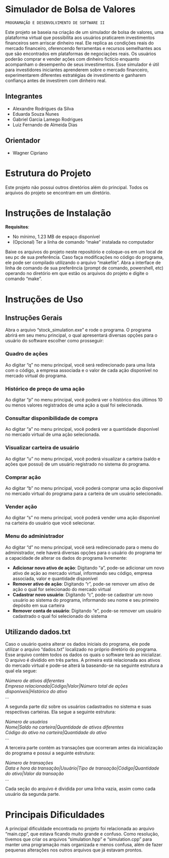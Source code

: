 # Simulador de Bolsa de Valores

`PROGRAMAÇÃO E DESENVOLVIMENTO DE SOFTWARE II`

Este projeto se baseia na criação de um simulador de bolsa de valores, uma plataforma virtual que possibilita aos usuários praticarem investimentos financeiros sem arriscar dinheiro real. Ele replica as condições reais do mercado financeiro, oferencendo ferramentas e recursos semelhantes aos que são encontrados em plataformas de negociações reais. Os usuários poderão comprar e vender ações com dinheiro fictício enquanto acompanham o desempenho de seus investimentos. Esse simulador é útil para investidores iniciantes aprenderem sobre o mercado financeiro, experimentarem diferentes estratégias de investimento e ganharem confiança antes de investirem com dinheiro real.

## Integrantes

* Alexandre Rodrigues da Silva
* Eduarda Souza Nunes
* Gabriel Garcia Lamego Rodrigues
* Luiz Fernando de Almeida Dias

## Orientador

* Wagner Cipriano

# Estrutura do Projeto

 Este projeto não possui outros diretórios além do principal. Todos os arquivos do projeto se encontram em um diretório.

# Instruções de Instalação

**Requisitos**:  
- No mínimo, 1.23 MB de espaço disponível
- (Opcional) Ter a linha de comando “make” instalada no computador

Baixe os arquivos do projeto neste repositório e coloque-os em um local de seu pc de sua preferência.
Caso faça modificações no código do programa, ele pode ser compilado utilizando o arquivo “makefile”. Abra a interface de linha de comando de sua preferência (prompt de comando, powershell, etc) operando no diretório em que estão os arquivos do projeto e digite o comando “make”.

# Instruções de Uso

##  Instruções Gerais
Abra o arquivo “stock_simulation.exe” e rode o programa. O programa abrirá em seu menu principal, o qual apresentará diversas opções para o usuário do software escolher como prosseguir:

### Quadro de ações 

Ao digitar “q” no menu principal, você será redirecionado para uma lista com o código, a empresa associada e o valor de cada ação disponível no mercado virtual do programa.

### Histórico de preço de uma ação

Ao digitar “p” no menu principal, você poderá ver o histórico dos últimos 10 ou menos valores registrados de uma ação a qual foi selecionada.

### Consultar disponibilidade de compra

Ao digitar “a” no menu principal, você poderá ver a quantidade disponível no mercado virtual de uma ação selecionada.

### Visualizar carteira de usuário

Ao digitar “u” no menu principal, você poderá visualizar a carteira (saldo e ações que possui) de um usuário registrado no sistema do programa.

### Comprar ação

Ao digitar “b” no menu principal, você poderá comprar uma ação disponível no mercado virtual do programa para a carteira de um usuário selecionado. 

### Vender ação

Ao digitar “s” no menu principal, você poderá vender uma ação disponível na carteira do usuário que você selecionar. 

### Menu do administrador

Ao digitar “d” no menu principal, você será redirecionado para o menu do administrador, nele haverá diversas opções para o usuário do programa ter a capacidade de alterar os dados do programa livremente:

- **Adicionar novo ativo de ação**: 
Digitando “a”, pode-se adicionar um novo ativo de ação ao mercado virtual, informando seu código, empresa associada, valor e quantidade disponível
- **Remover ativo de ação**: 
Digitando “r”, pode-se remover um ativo de ação o qual for selecionado do mercado virtual
- **Cadastrar novo usuário**: 
Digitando “c”, pode-se cadastrar um novo usuário ao sistema do programa, informando seu nome e seu primeiro depósito em sua carteira
- **Remover conta de usuário**: Digitando “e”, pode-se remover um usuário cadastrado o qual foi selecionado do sistema

## Utilizando dados.txt

Caso o usuário queira alterar os dados iniciais do programa, ele pode utilizar o arquivo “dados.txt” localizado no próprio diretório do programa. Esse arquivo contém todos os dados os quais o software terá ao inicializar.
O arquivo é dividido em três partes. A primeira está relacionada aos ativos do mercado virtual e pode-se alterá la baseando-se na seguinte estrutura a qual ela segue:

_Número de ativos diferentes  
Empresa relacionada|Código|Valor|Número total de ações disponíveis|Histórico do ativo  
…_

A segunda parte diz sobre os usuários cadastrados no sistema e suas respectivas carteiras. Ela segue a seguinte estrutura:

_Número de usuários  
Nome|Saldo na carteira|Quantidade de ativos diferentes  
Código do ativo na carteira|Quantidade do ativo  
…_

A terceira parte contém as transações que ocorreram antes da inicialização do programa e possui a seguinte estrutura:

_Número de transações  
Data e hora da transação|Usuário|Tipo de transação|Código|Quantidade do ativo|Valor da transação  
…_

Cada seção do arquivo é dividida por uma linha vazia, assim como cada usuário da segunda parte.

# Principais Dificuldades

A principal dificuldade encontrada no projeto foi relacionada ao arquivo “main.cpp”, que estava ficando muito grande e confuso. Como resolução, tivemos que criar os arquivos “simulation.hpp” e “simulation.cpp” para manter uma programação mais organizada e menos confusa, além de fazer pequenas alterações nos outros arquivos que já estavam prontos.

